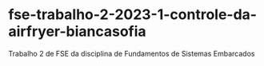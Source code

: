 # fse-trabalho-2-2023-1-controle-da-airfryer-biancasofia
Trabalho 2 de FSE da disciplina de Fundamentos de Sistemas Embarcados
